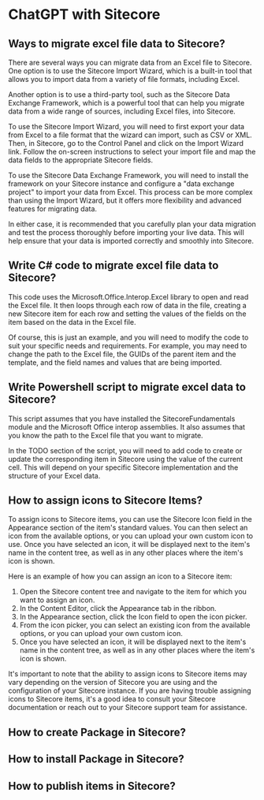 # ChatGPT with Sitecore

## Ways to migrate excel file data to Sitecore?

There are several ways you can migrate data from an Excel file to Sitecore. One option is to use the Sitecore Import Wizard, which is a built-in tool that allows you to import data from a variety of file formats, including Excel.

Another option is to use a third-party tool, such as the Sitecore Data Exchange Framework, which is a powerful tool that can help you migrate data from a wide range of sources, including Excel files, into Sitecore.

To use the Sitecore Import Wizard, you will need to first export your data from Excel to a file format that the wizard can import, such as CSV or XML. Then, in Sitecore, go to the Control Panel and click on the Import Wizard link. Follow the on-screen instructions to select your import file and map the data fields to the appropriate Sitecore fields.

To use the Sitecore Data Exchange Framework, you will need to install the framework on your Sitecore instance and configure a "data exchange project" to import your data from Excel. This process can be more complex than using the Import Wizard, but it offers more flexibility and advanced features for migrating data.

In either case, it is recommended that you carefully plan your data migration and test the process thoroughly before importing your live data. This will help ensure that your data is imported correctly and smoothly into Sitecore.

## Write C# code to migrate excel file data to Sitecore?

This code uses the Microsoft.Office.Interop.Excel library to open and read the Excel file. It then loops through each row of data in the file, creating a new Sitecore item for each row and setting the values of the fields on the item based on the data in the Excel file.

Of course, this is just an example, and you will need to modify the code to suit your specific needs and requirements. For example, you may need to change the path to the Excel file, the GUIDs of the parent item and the template, and the field names and values that are being imported.

## Write Powershell script to migrate excel data to Sitecore?

This script assumes that you have installed the SitecoreFundamentals module and the Microsoft Office interop assemblies. It also assumes that you know the path to the Excel file that you want to migrate.

In the TODO section of the script, you will need to add code to create or update the corresponding item in Sitecore using the value of the current cell. This will depend on your specific Sitecore implementation and the structure of your Excel data.

## How to assign icons to Sitecore Items?

To assign icons to Sitecore items, you can use the Sitecore Icon field in the Appearance section of the item's standard values. You can then select an icon from the available options, or you can upload your own custom icon to use. Once you have selected an icon, it will be displayed next to the item's name in the content tree, as well as in any other places where the item's icon is shown.

Here is an example of how you can assign an icon to a Sitecore item:
 1. Open the Sitecore content tree and navigate to the item for which you want to assign an icon.
 2. In the Content Editor, click the Appearance tab in the ribbon.
 3. In the Appearance section, click the Icon field to open the icon picker.
 4. From the icon picker, you can select an existing icon from the available options, or you can upload your own custom icon.
 5. Once you have selected an icon, it will be displayed next to the item's name in the content tree, as well as in any other places where the item's icon is shown.

It's important to note that the ability to assign icons to Sitecore items may vary depending on the version of Sitecore you are using and the configuration of your Sitecore instance. If you are having trouble assigning icons to Sitecore items, it's a good idea to consult your Sitecore documentation or reach out to your Sitecore support team for assistance.

## How to create Package in Sitecore?

## How to install Package in Sitecore?

## How to publish items in Sitecore?